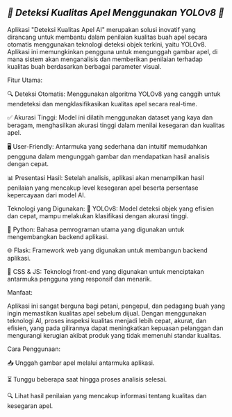 ## ***🍏 Deteksi Kualitas Apel Menggunakan YOLOv8 🍎***

Aplikasi "Deteksi Kualitas Apel AI" merupakan solusi inovatif yang dirancang untuk membantu dalam penilaian kualitas buah apel secara otomatis menggunakan teknologi deteksi objek terkini, yaitu YOLOv8. Aplikasi ini memungkinkan pengguna untuk mengunggah gambar apel, di mana sistem akan menganalisis dan memberikan penilaian terhadap kualitas buah berdasarkan berbagai parameter visual.

Fitur Utama:

🔍 Deteksi Otomatis: Menggunakan algoritma YOLOv8 yang canggih untuk mendeteksi dan mengklasifikasikan kualitas apel secara real-time.

✅ Akurasi Tinggi: Model ini dilatih menggunakan dataset yang kaya dan beragam, menghasilkan akurasi tinggi dalam menilai kesegaran dan kualitas apel.

🖥️ User-Friendly: Antarmuka yang sederhana dan intuitif memudahkan pengguna dalam mengunggah gambar dan mendapatkan hasil analisis dengan cepat.

📊 Presentasi Hasil: Setelah analisis, aplikasi akan menampilkan hasil penilaian yang mencakup level kesegaran apel beserta persentase kepercayaan dari model AI.

Teknologi yang Digunakan:
🤖 YOLOv8: Model deteksi objek yang efisien dan cepat, mampu melakukan klasifikasi dengan akurasi tinggi.

🐍 Python: Bahasa pemrograman utama yang digunakan untuk mengembangkan backend aplikasi.

🌐 Flask: Framework web yang digunakan untuk membangun backend aplikasi.

🎨 CSS & JS: Teknologi front-end yang digunakan untuk menciptakan antarmuka pengguna yang responsif dan menarik.

Manfaat:

Aplikasi ini sangat berguna bagi petani, pengepul, dan pedagang buah yang ingin memastikan kualitas apel sebelum dijual. Dengan menggunakan teknologi AI, proses inspeksi kualitas menjadi lebih cepat, akurat, dan efisien, yang pada gilirannya dapat meningkatkan kepuasan pelanggan dan mengurangi kerugian akibat produk yang tidak memenuhi standar kualitas.

Cara Penggunaan:

📥 Unggah gambar apel melalui antarmuka aplikasi.

⏳ Tunggu beberapa saat hingga proses analisis selesai.

🔍 Lihat hasil penilaian yang mencakup informasi tentang kualitas dan kesegaran apel.

